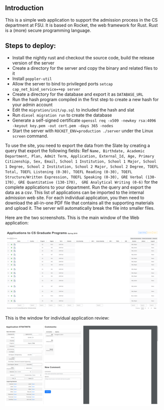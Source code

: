 ## Introduction

This is a simple web application to support the admission process in the CS department at FSU. It is based on Rocket, the web framework for Rust. Rust is a (more) secure programming language.  

## Steps to deploy:
- Install the nightly rust and checkout the source code, build the release version of the server
- Create a directory for the server and copy the binary and related files to it
- Install `poppler-util`
- Allow the server to bind to privileged ports `setcap cap_net_bind_service=+ep server`
- Create a directory for the database and export it as `DATABASE_URL`
- Run the hash program compiled in the first step to create a new hash for your admin account
- Edit the `migration/init/up.sql` to included the hash and slat
- Run `diesel migration run` to create the database
- Generate a self-signed certificate `openssl req -x509 -newkey rsa:4096 -keyout key.pem -out cert.pem -days 365 -nodes`
- Start the server with `ROCKET_ENV=production ./server` under the Linux `screen` command. 

To use the site, you need to export the data from the Slate by creating a query that export the following fields: Ref
`Name, Birthdate, Academic Department, Plan, Admit Term, Application, External_Id, Age, Primary Citizenship, Sex, Email, School 1 Institution, School 1 Major, School 1 Degree, School 2 Institution, School 2 Major, School 2 Degree, TOEFL Total, TOEFL Listening (0-30), TOEFL Reading (0-30), TOEFL Structure/Written Expression, TOEFL Speaking (0-30), GRE Verbal (130-170), GRE Quantitative (130-170), 
GRE Analytical Writing (0-6)` for the complete applications to your department. Run the query and export the data as a csv. This list of applications can be imported to the internal admission web site. For each individual application, you then need to download the all-in-one PDF file that contains all the supporting materials and upload it. The server will automatically break the file into smaller files. 

Here are the two screenshots. This is the main window of the Web application:

![main window](https://raw.githubusercontent.com/syssecfsu/Admission/master/screenshots/main.png)

This is the window for individual application review:

![review window](https://raw.githubusercontent.com/syssecfsu/Admission/master/screenshots/review.png)
